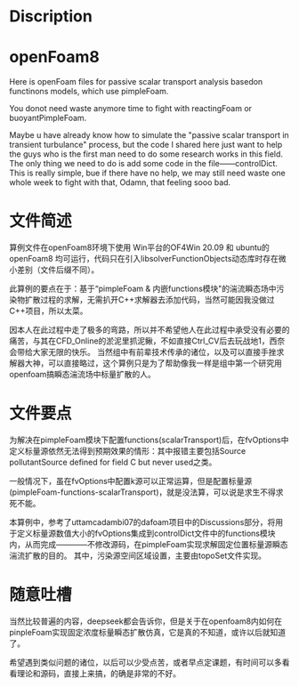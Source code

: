 # Discription
# openFoam8
Here is openFoam files for passive scalar transport analysis basedon functinons models, which use pimpleFoam.

You donot need waste anymore time to fight with reactingFoam or buoyantPimpleFoam.

Maybe u have already know how to simulate the "passive scalar transport in transient turbulance" process, but the code I shared here just want to help the guys who is the first man need to do some research works in this field.
The only thing we need to do is add some code in the file——controlDict. This is really simple, bue if there have no help, we may still need waste one whole week to fight with that, Odamn, that feeling sooo bad.

# 文件简述
算例文件在openFoam8环境下使用
Win平台的OF4Win 20.09 和 ubuntu的openFoam8 均可运行，代码只在引入libsolverFunctionObjects动态库时存在微小差别（文件后缀不同）。

此算例的要点在于：基于“pimpleFoam & 内嵌functions模块"的湍流瞬态场中污染物扩散过程的求解，无需扒开C++求解器去添加代码，当然可能因我没做过C++项目，所以太菜。

因本人在此过程中走了极多的弯路，所以并不希望他人在此过程中承受没有必要的痛苦，与其在CFD_Online的淤泥里抓泥鳅，不如直接Ctrl_CV后去玩战地1，西奈会带给大家无限的快乐。
当然组中有前辈技术传承的诸位，以及可以直接手挫求解器大神，可以直接略过，这个算例只是为了帮助像我一样是组中第一个研究用openfoam搞瞬态湍流场中标量扩散的人。

# 文件要点
为解决在pimpleFoam模块下配置functions(scalarTransport)后，在fvOptions中定义标量源依然无法得到预期效果的情形：其中报错主要包括Source pollutantSource defined for field C but never used之类。

一般情况下，虽在fvOptions中配置k源可以正常运算，但是配置标量源(pimpleFoam-functions-scalarTransport)，就是没法算，可以说是求生不得求死不能。

本算例中，参考了uttamcadambi07的dafoam项目中的Discussions部分，将用于定义标量源数值大小的fvOptions集成到controlDict文件中的functions模块内，从而完成————不修改源码，在pimpleFoam实现求解固定位置标量源瞬态湍流扩散的目的。
其中，污染源空间区域设置，主要由topoSet文件实现。

# 随意吐槽
当然比较普遍的内容，deepseek都会告诉你，但是关于在openfoam8内如何在pinpleFoam实现固定浓度标量瞬态扩散仿真，它是真的不知道，或许以后就知道了。

希望遇到类似问题的诸位，以后可以少受点苦，或者早点定课题，有时间可以多看看理论和源码，直接上来搞，的确是非常的不好。
